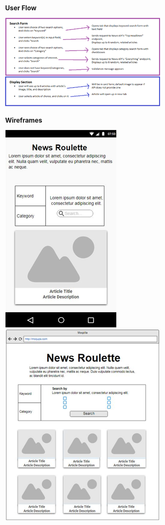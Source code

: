 ## User Flow
![alt text](images/user_flow.png)

## Wireframes
![alt text](images/wireframe-mobile.jpg)
![alt text](images/wireframe-larger.jpg)